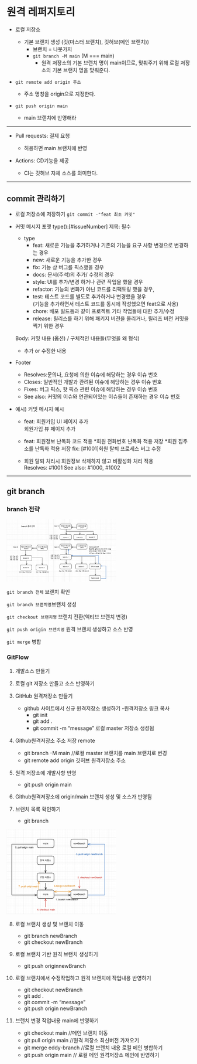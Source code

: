 # 원격 레퍼지토리

- 로컬 저장소

  - 기본 브랜치 생성 (깃(마스터 브랜치), 깃허브(메인 브랜치))
    - 브랜치 = 나뭇가지
    - `git branch -M main` (M === main)
      - 원격 저장소의 기본 브랜치 명이 main이므로, 맞춰주기 위해 로컬 저장소의 기본 브랜치 명을 맞춰준다.

- `git remote add origin 주소`

  - 주소 명칭을 origin으로 지정한다.

- `git push origin main`

  - main 브랜치에 반영해라

---

- Pull requests: 결제 요청

  - 허용하면 main 브랜치에 반영

- Actions: CD기능을 제공
  - CI는 깃허브 자체 소스를 의미한다.

---

## commit 관리하기

- 로컬 저장소에 저장하기
  `git commit -"feat 최초 커밋"`

- 커밋 메시지 포맷
  type():[#issueNumber] 제목: 필수

  - type
    - feat: 새로운 기능을 추가하거나 기존의 기능을 요구 사항 변경으로 변경하는 경우
    - new: 새로운 기능을 추가한 경우
    - fix: 기능 상 버그를 픽스했을 경우
    - docs: 문서(주석)의 추가/ 수정의 경우
    - style: UI를 추가/변경 하거나 관련 작업을 했을 경우
    - refactor: 기능의 변화가 아닌 코드를 리팩토링 했을 경우,
    - test: 테스트 코드를 별도로 추가하거나 변경했을 경우  
      (기능을 추가하면서 테스트 코드를 동시에 작성했으면 feat으로 사용)
    - chore: 배포 빌드등과 같이 프로젝트 기타 작업들에 대한 추가/수정
    - release: 릴리스를 하기 위해 패키지 버전을 올리거나, 릴리즈 버전 커밋을 찍기 위한 경우

  Body: 커밋 내용 (옵션) / 구체적인 내용들(무엇을 왜 형식)

  - 추가 or 수정한 내용

- Footer

  - Resolves:문의나, 요청에 의한 이슈에 해당하는 경우 이슈 번호
  - Closes: 일반적인 개발과 관려된 이슈에 해당하는 경우 이슈 번호
  - Fixes: 버그 픽스, 핫 픽스 관련 이슈에 해당하는 경우 이슈 번호
  - See also: 커밋의 이슈와 연관되어있는 이슈들이 존재하는 경우 이슈 번호

- 예시) 커밋 메시지 예시

  - feat: 회원가입 UI 페이지 추가  
     회원가입 뷰 페이지 추가

  - feat: 회원정보 난독화 코드 적용
    *회원 전화번호 난독화 적용 저장
    *회원 집주소를 난독화 적용 저장
    fix: [#1001]회원 탈퇴 프로세스 버그 수정

  - 회원 탈퇴 처리시 회원정보 삭제하지 않고 비활성화 처리 적용  
     Resolves: #1001
    See also: #1000, #1002

---

## git branch

### branch 전략

<img src="./img/스크린샷 2023-11-29 오후 3.01.20.png" width='300'/>

`git branch 전체` 브랜치 확인

`git branch 브랜치명`브랜치 생성

`git checkout 브랜치명` 브랜치 전환(액티브 브랜치 변경)

`git push origin 브랜치명` 원격 브랜치 생성하고 소스 반영

`git merge` 병합

### GitFlow

1. 개발소스 만들기
2. 로컬 git 저장소 만들고 소스 반영하기
3. GitHub 원격저장소 만들기
   - github 사이트에서 신규 원격저장소 생성하기 -원격저장소 링크 복사
     - git init
     - git add .
     - git commit -m “message” 로컬 master 저장소 생성됨
4. Github원격저장소 주소 저장 remote
   - git branch -M main //로컬 master 브랜치를 main 브랜치로 변경
   - git remote add origin 깃허브 원격저장소 주소
5. 원격 저장소에 개발사항 반영
   - git push origin main
6. Github원격저장소에 origin/main 브랜치 생성 및 소스가 반영됨
7. 브랜치 목록 확인하기

   - git branch

<img src="./img/스크린샷 2023-11-30 오전 12.41.06.png" width='300'/>

8. 로컬 브랜치 생성 및 브랜치 이동
   - git branch newBranch
   - git checkout newBranch
9. 로컬 브랜치 기반 원격 브랜치 생성하기

   - git push originnewBranch

10. 로컬 브랜치에서 수정작업하고 원격 브랜치에 작업내용 반영하기
    - git checkout newBranch
    - git add .
    - git commit -m “message”
    - git push origin newBranch
11. 브랜치 변경 작업내용 main에 반영하기
    - git checkout main //메인 브랜치 이동
    - git pull origin main //원격 저장소 최신버전 가져오기
    - git merge eddy-branch //로컬 브랜치 내용 로컬 메인 병합하기
    - git push origin main // 로컬 메인 원격저장소 메인에 반영하기
